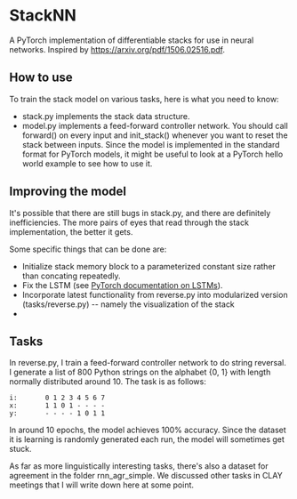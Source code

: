 # StackNN
A PyTorch implementation of differentiable stacks for use in neural networks. Inspired by https://arxiv.org/pdf/1506.02516.pdf.

## How to use

To train the stack model
on various tasks, here is what you need to know:

* stack.py implements the stack data structure.
* model.py implements a feed-forward controller network. You should
call forward() on every input and init_stack() whenever you want to
reset the stack between inputs. Since the model is implemented in the
standard format for PyTorch models, it might be useful to look at a
PyTorch hello world example to see how to use it.

## Improving the model

It's possible that there are still bugs in stack.py, and there are definitely inefficiencies. The more pairs of eyes that read through the stack implementation, the better it gets.

Some specific things that can be done are:
* Initialize stack memory block to a parameterized constant size rather than concating repeatedly.
* Fix the LSTM (see [PyTorch documentation on LSTMs](http://pytorch.org/docs/master/nn.html)).
* Incorporate latest functionality from reverse.py into modularized version (tasks/reverse.py) -- namely the visualization of the stack
* 

## Tasks

In reverse.py, I train a feed-forward controller network to do string reversal. I generate a list of 800 Python strings on the alphabet {0, 1} with length normally distributed around 10. The task is as follows:

~~~~
i:       0 1 2 3 4 5 6 7
x:       1 1 0 1 - - - -
y:       - - - - 1 0 1 1
~~~~

In around 10 epochs, the model achieves 100% accuracy. Since the dataset it is learning is randomly generated each run, the model will sometimes get stuck.

As far as more linguistically interesting tasks, there's also a dataset for agreement in the
folder rnn_agr_simple. We discussed other tasks in CLAY meetings that I will write down here at some point.
